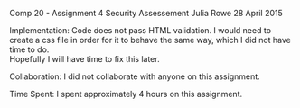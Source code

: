 Comp 20 - Assignment 4
Security Assessement
Julia Rowe
28 April 2015

Implementation:
    Code does not pass HTML validation.  I would need to create a css file in
    order for it to behave the same way, which I did not have time to do.  
    Hopefully I will have time to fix this later.

Collaboration:
    I did not collaborate with anyone on this assignment.

Time Spent:
    I spent approximately 4 hours on this assignment.
